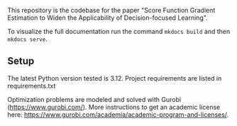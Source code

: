 This repository is the codebase for the paper "Score Function Gradient Estimation to Widen the Applicability of 
Decision-focused Learning". 

To visualize the full documentation run the command `mkdocs build` and then `mkdocs serve`.

## Setup

The latest Python version tested is 3.12. Project requirements are listed in requirements.txt

Optimization problems are modeled and solved with Gurobi (https://www.gurobi.com/). 
More instructions to get an academic 
license here: https://www.gurobi.com/academia/academic-program-and-licenses/.
